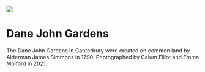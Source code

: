 <a href="https://juncture-digital.org"><img src="https://gitcdn.link/repo/jstor-labs/juncture/main/images/ve-button.png"></a>

<param ve-config header="header" main="now-and-then">

<param ve-compare url="https://stor.artstor.org/stor/04dc1444-cdd0-445b-8041-b2dd02ed0f58" label="Dane John Gardens, Canterbury (2021)" attribution="Calum Elliot and Emma Molford">
<param ve-compare url="https://stor.artstor.org/stor/3cb447d3-c9cf-47a9-aac5-f019f2f745aa" label="Dane John Gardens, Canterbury - 1905 or earlier">

# Dane John Gardens

The Dane John Gardens in Canterbury were created on common land by Alderman James Simmons in 1790. Photographed by Calum Elliot and Emma Molford in 2021.
